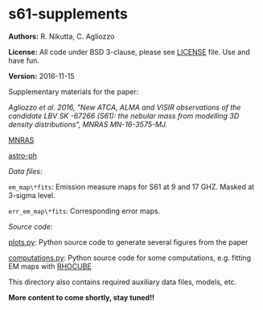 # s61-supplements

**Authors:** R. Nikutta, C. Agliozzo

**License:** All code under BSD 3-clause, please see [LICENSE](./LICENSE) file. Use and have fun.

**Version:** 2016-11-15

Supplementary materials for the paper:

*Agliozzo et al. 2016, "New ATCA, ALMA and VISIR observations of the
candidate LBV SK -67266 (S61): the nebular mass from modelling 3D
density distributions", MNRAS MN-16-3575-MJ.*

[MNRAS](http://mnras.oxfordjournals.org/content/early/2016/11/16/FINALLINKHERE)

[astro-ph](https://arxiv.org/abs/FINALLINKHERE)


*Data files:*

`em_map\*fits`: Emission measure maps for S61 at 9 and 17 GHZ. Masked at 3-sigma level.

`err_em_map\*fits`: Corresponding error maps.

*Source code:*

[plots.py](./plots.py): Python source code to generate several figures from the paper

[computations.py](./computations.py): Python source code for some computations, e.g. fitting EM maps with [RHOCUBE](https://github.com/rnikutta/rhocube)

This directory also contains required auxiliary data files, models, etc.

**More content to come shortly, stay tuned!!**
